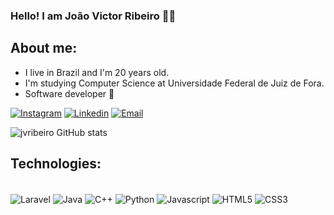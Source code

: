 ### Hello! I am João Victor Ribeiro 👋🏻

## About me:
- I live in Brazil and I'm 20 years old.
- I'm studying Computer Science at Universidade Federal de Juiz de Fora.
- Software developer 🖤 

[![Instagram](https://img.shields.io/badge/Instagram-E4405F?style=for-the-badge&logo=instagram&logoColor=white)](https://instagram.com/sccp_jv)
[![Linkedin](https://img.shields.io/badge/LinkedIn-0077B5?style=for-the-badge&logo=linkedin&logoColor=white)](https://www.linkedin.com/in/joão-victor-ribeiro-5445892ab/)
[![Email](	https://img.shields.io/badge/Gmail-D14836?style=for-the-badge&logo=gmail&logoColor=white)](mailto:joaovictormr204@gmail.com)



![jvribeiro GitHub stats](https://github-readme-stats.vercel.app/api?username=jvribeiro207&show_icons=true&theme=dracula)



## Technologies:

<div style="display: inline_block"><br/>
  <img align="center" alt="Laravel" src="https://img.shields.io/badge/Laravel-%23FF2D20.svg?style=for-the-badge&logo=openjdk&logoColor=white"/>
  <img align="center" alt="Java" src="https://img.shields.io/badge/Java-ED8B00?style=for-the-badge&logo=openjdk&logoColor=white"/>
  <img align="center" alt="C++" src="https://img.shields.io/badge/C%2B%2B-00599C?style=for-the-badge&logo=c%2B%2B&logoColor=white"/>
  <img align="center" alt="Python" src="https://img.shields.io/badge/Python-14354C?style=for-the-badge&logo=python&logoColor=white"/>
  <img align="center" alt="Javascript" src="https://img.shields.io/badge/JavaScript-323330?style=for-the-badge&logo=javascript&logoColor=F7DF1E"/>
  <img align="center" alt="HTML5" src="https://img.shields.io/badge/HTML5-E34F26?style=for-the-badge&logo=html5&logoColor=white"/>
  <img align="center" alt="CSS3" src="https://img.shields.io/badge/CSS3-1572B6?style=for-the-badge&logo=css3&logoColor=white"/>
</div><br/>
